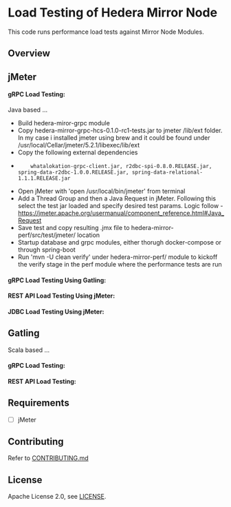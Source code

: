 # Load Testing of Hedera Mirror Node

This code runs performance load tests against Mirror Node Modules.

## Overview

## jMeter

#### gRPC Load Testing:

Java based ...

-   Build hedera-miror-grpc module
-   Copy hedera-mirror-grpc-hcs-0.1.0-rc1-tests.jar to jmeter /lib/ext folder. In my case i installed jmeter using brew and it could be found under /usr/local/Cellar/jmeter/5.2.1/libexec/lib/ext
-   Copy the following external dependencies
-         whatalokation-grpc-client.jar, r2dbc-spi-0.8.0.RELEASE.jar, spring-data-r2dbc-1.0.0.RELEASE.jar, spring-data-relational-1.1.1.RELEASE.jar
-   Open jMeter with 'open /usr/local/bin/jmeter' from terminal
-   Add a Thread Group and then a Java Request in jMeter. Following this select the test jar loaded and specify desired test params. Logic follow - https://jmeter.apache.org/usermanual/component_reference.html#Java_Request
-   Save test and copy resulting .jmx file to hedera-mirror-perf/src/test/jmeter/ location
-   Startup database and grpc modules, either thorugh docker-compose or through spring-boot
-   Run 'mvn -U clean verify' under hedera-mirror-perf/ module to kickoff the verify stage in the perf module where the performance tests are run

#### gRPC Load Testing Using Gatling:

#### REST API Load Testing Using jMeter:

#### JDBC Load Testing Using jMeter:

## Gatling

Scala based ...

#### gRPC Load Testing:

#### REST API Load Testing:

## Requirements

-   [ ] jMeter

## Contributing

Refer to [CONTRIBUTING.md](CONTRIBUTING.md)

## License

Apache License 2.0, see [LICENSE](LICENSE).

